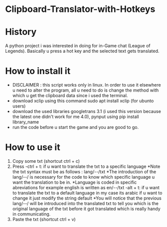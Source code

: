 # Clipboard-Translator-with-Hotkeys
# History
A python project i was interested in doing for in-Game chat (League of Legends). Basically u press a hot key and the selected text gets translated.
# How to install it
- DISCLAIMER : this script works only in linux. In order to use it elsewhere u need to alter the program, all u need to do is change the method with which u get the clipboard data since i used the terminal.
- download xclip using this command sudo apt install xclip (for ubunto users)
- download the used libraries googletrans 3.1 (i used this version because the latest one didn't work for me 4.0), pynput using pip install library_name
- run the code before u start the game and you are good to go.

# How to use it
1. Copy some txt (shortcut ctrl + c)
2. Press
  -ctrl + t: if u want to translate the txt to a specific language
     *Note the txt syntax must be as follows : lang/--/txt
     *The introduction of the lang/--/ is necessary for the code to know which specific language u want the translation to be in.
     *Language is coded in specific abreviations for example english is written as en/--/txt
  -alt + t: if u want to translate the txt to a default language in my case its arabic if u want to change it just modify the string default
     *You will notice that the previous lang/--/ will be introduced into the translated txt to tell you which is the original language of the txt before it got translated which is really handy in communicating.
4. Paste the txt (shortcut ctrl + v)
